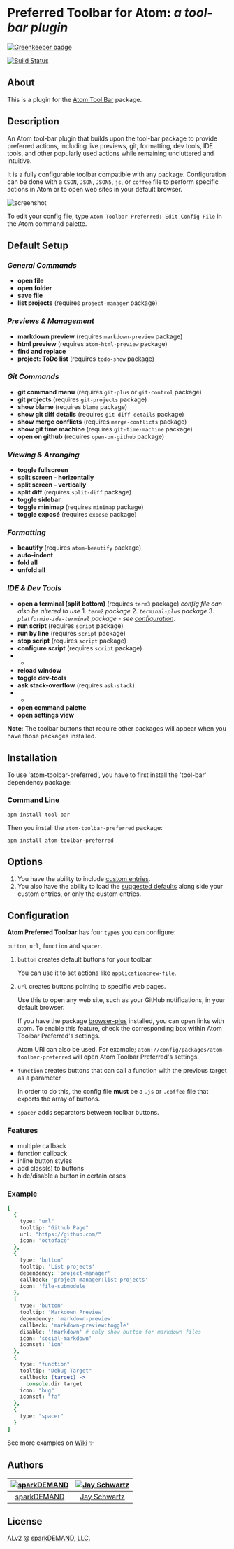 # Preferred Toolbar for Atom: _a tool-bar plugin_

[![Greenkeeper badge](https://badges.greenkeeper.io/sparkDEMAND/atom-toolbar-preferred.svg)](https://greenkeeper.io/)

[![Build Status](https://travis-ci.org/sparkDEMAND/atom-toolbar-preferred.svg?branch=master)](https://travis-ci.org/sparkDEMAND/atom-toolbar-preferred)

## About

This is a plugin for
the [Atom Tool Bar](https://atom.io/packages/tool-bar) package.

## Description

An Atom tool-bar plugin that builds upon the tool-bar package to provide preferred actions, including live previews, git, formatting, dev tools, IDE tools, and other popularly used actions while remaining uncluttered and intuitive.

It is a fully configurable toolbar compatible with any package. Configuration can be done with a `CSON`, `JSON`, `JSON5`, `js`, or `coffee` file
to perform specific actions in Atom or to open web sites in your default browser.

![screenshot](https://raw.githubusercontent.com/sparkDEMAND/atom-toolbar-preferred/master/screenshot_cson.png)

To edit your config file,
type `Atom Toolbar Preferred: Edit Config File` in the Atom command palette.

## Default Setup

### _**General Commands**_

-   **open file**
-   **open folder**
-   **save file**
-   **list projects** (requires `project-manager` package)

### _**Previews & Management**_

-   **markdown preview** (requires `markdown-preview` package)
-   **html preview** (requires `atom-html-preview` package)
-   **find and replace**
-   **project: ToDo list** (requires `todo-show` package)

### _**Git Commands**_

-   **git command menu** (requires `git-plus` or `git-control` package)
-   **git projects** (requires `git-projects` package)
-   **show blame** (requires `blame` package)
-   **show git diff details** (requires `git-diff-details` package)
-   **show merge conflicts** (requires `merge-conflicts` package)
-   **show git time machine** (requires `git-time-machine` package)
-   **open on github** (requires `open-on-github` package)

### _**Viewing & Arranging**_

-   **toggle fullscreen**
-   **split screen - horizontally**
-   **split screen - vertically**
-   **split diff** (requires `split-diff` package)
-   **toggle sidebar**
-   **toggle minimap** (requires `minimap` package)
-   **toggle exposé** (requires `expose` package)

### _**Formatting**_

-   **beautify** (requires `atom-beautify` package)
-   **auto-indent**
-   **fold all**
-   **unfold all**

### _**IDE & Dev Tools**_

-   **open a terminal (split bottom)** (requires `term3` package)
      _config file can also be altered to use_
        1. _`term2` package_
        2. _`terminal-plus` package_
        3. _`platformio-ide-terminal` package_
          - _see [configuration](https://github.com/sparkDEMAND/atom-toolbar-preferred#configuration)_.
-   **run script** (requires `script` package)
-   **run by line** (requires `script` package)
-   **stop script** (requires `script` package)
-   **configure script** (requires `script` package)
-   -
-   **reload window**
-   **toggle dev-tools**
-   **ask stack-overflow** (requires `ask-stack`)
-   -
-   **open command palette**
-   **open settings view**

**Note**: The toolbar buttons that require other packages will appear when you have those packages installed.

## Installation

To use 'atom-toolbar-preferred', you have to first install the 'tool-bar' dependency package:

### Command Line

```
apm install tool-bar
```

Then you install the `atom-toolbar-preferred` package:

```
apm install atom-toolbar-preferred
```

## Options

1.  You have the ability to include [custom entries](https://github.com/sparkDEMAND/atom-toolbar-preferred#configuration).
2.  You also have the ability to load the [suggested defaults](https://github.com/sparkDEMAND/atom-toolbar-preferred#default-setup) along side your custom entries, or only the custom entries.

## Configuration

**Atom Preferred Toolbar** has four `type`s you can configure:

`button`, `url`, `function` and `spacer`.

1.  `button` creates default buttons for your toolbar.

     You can use it to set actions like `application:new-file`.

2.  `url` creates buttons pointing to specific web pages.

    Use this to open any web site, such as your GitHub notifications, in your default browser.

    If you have the package [browser-plus](https://atom.io/packages/browser-plus)
    installed, you can open links with atom. To enable this feature, check the corresponding box within Atom Toolbar Preferred's settings.

    Atom URI can also be used. For example; `atom://config/packages/atom-toolbar-preferred` will open Atom Toolbar Preferred's settings.

-   `function` creates buttons that can call a function with the previous target as a parameter

    In order to do this, the config file **must** be a `.js` or `.coffee` file that exports the array of buttons.

-   `spacer` adds separators between toolbar buttons.

### Features
-   multiple callback
-   function callback
-   inline button styles
-   add class(s) to buttons
-   hide/disable a button in certain cases

### Example

```coffeescript
[
  {
    type: "url"
    tooltip: "Github Page"
    url: "https://github.com/"
    icon: "octoface"
  },
  {
    type: 'button'
    tooltip: 'List projects'
    dependency: 'project-manager'
    callback: 'project-manager:list-projects'
    icon: 'file-submodule'
  },
  {
    type: 'button'
    tooltip: 'Markdown Preview'
    dependency: 'markdown-preview'
    callback: 'markdown-preview:toggle'
    disable: '!markdown' # only show button for markdown files
    icon: 'social-markdown'
    iconset: 'ion'
  },
  {
    type: "function"
    tooltip: "Debug Target"
    callback: (target) ->
      console.dir target
    icon: "bug"
    iconset: "fa"
  },
  {
    type: "spacer"
  }
]
```

See more examples on [Wiki](https://github.com/sparkDEMAND/atom-toolbar-preferred/wiki) ✨

## Authors

| [![sparkDEMAND][sparkDEMAND avatar]](https://github.com/sparkDEMAND) | [![Jay Schwartz][jschwrtz avatar]](https://github.com/jschwrtz) |
| :-----------------------------------------------------------: | :-----------------------------------------------------------------: |
| [sparkDEMAND](https://github.com/sparkDEMAND)                     | [Jay Schwartz](https://github.com/jschwrtz)                   |

## License

ALv2 @ [sparkDEMAND, LLC.](https://github.com/sparkDEMAND/)


[sparkDEMAND avatar]: https://avatars3.githubusercontent.com/u/30666313?s=400&u=345e76d27c1be4d8035bb23cd2db75e80acf6b9f&v=4
[jschwrtz avatar]: https://avatars3.githubusercontent.com/u/26683765?s=400&u=8f2394929ce8d484e04b36527e1351797e029fc6&v=4
